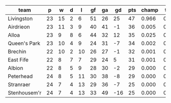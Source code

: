 |     team     | p  | w  | d | l  | gf | ga | gd  | pts | champ | top2  | top3  | top4  |  5-7  | bot4  | bot3  | bot2  |
|--------------|----|----|---|----|----|----|-----|-----|-------|-------|-------|-------|-------|-------|-------|-------|
| Livingston   | 23 | 15 | 2 |  6 | 51 | 26 |  25 |  47 | 0.966 | 0.997 | 1.000 | 1.000 | 0.000 | 0.000 | 0.000 | 0.000|
| Airdrieon    | 23 | 11 | 3 |  9 | 40 | 41 |  -1 |  36 | 0.005 | 0.165 | 0.409 | 0.614 | 0.336 | 0.119 | 0.050 | 0.012|
| Alloa        | 23 |  9 | 8 |  6 | 44 | 32 |  12 |  35 | 0.025 | 0.596 | 0.802 | 0.907 | 0.089 | 0.017 | 0.005 | 0.000|
| Queen's Park | 23 | 10 | 4 |  9 | 24 | 31 |  -7 |  34 | 0.002 | 0.067 | 0.208 | 0.383 | 0.490 | 0.265 | 0.127 | 0.037|
| Brechin      | 22 | 10 | 2 | 10 | 26 | 27 |  -1 |  32 | 0.001 | 0.045 | 0.156 | 0.293 | 0.501 | 0.376 | 0.206 | 0.073|
| East Fife    | 22 |  8 | 7 |  7 | 29 | 24 |   5 |  31 | 0.001 | 0.090 | 0.266 | 0.454 | 0.437 | 0.224 | 0.109 | 0.033|
| Albion       | 22 |  8 | 5 |  9 | 28 | 30 |  -2 |  29 | 0.000 | 0.035 | 0.127 | 0.258 | 0.506 | 0.411 | 0.236 | 0.087|
| Peterhead    | 24 |  8 | 5 | 11 | 30 | 38 |  -8 |  29 | 0.000 | 0.005 | 0.028 | 0.076 | 0.423 | 0.700 | 0.502 | 0.247|
| Stranraer    | 24 |  7 | 4 | 13 | 29 | 36 |  -7 |  25 | 0.000 | 0.001 | 0.004 | 0.016 | 0.184 | 0.903 | 0.800 | 0.610|
| Stenhousem'r | 24 |  7 | 4 | 13 | 33 | 49 | -16 |  25 | 0.000 | 0.000 | 0.001 | 0.001 | 0.035 | 0.987 | 0.964 | 0.900|
